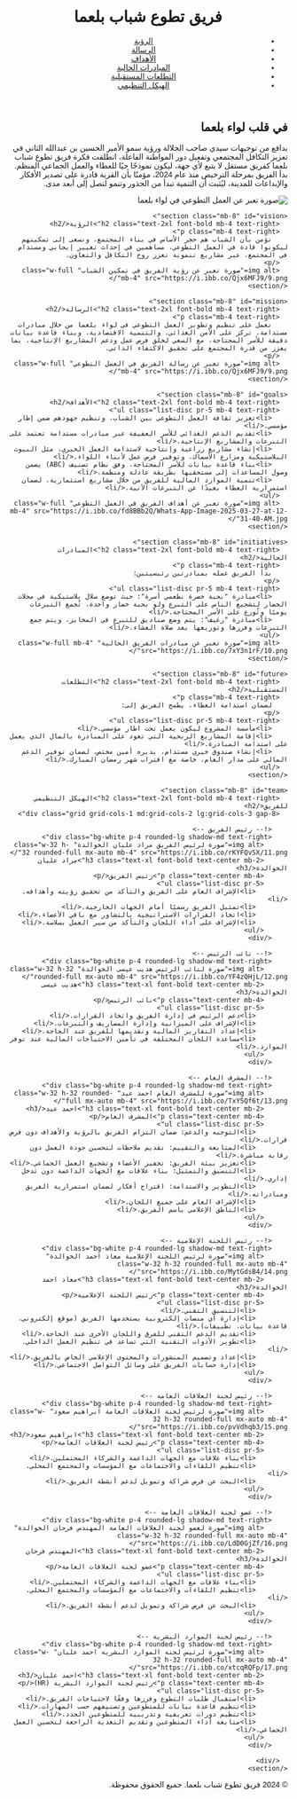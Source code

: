 <html lang="ar" dir="rtl">
<head>
  <meta charset="utf-8"/>
  <meta content="width=device-width, initial-scale=1.0" name="viewport"/>
  <title>فريق تطوع شباب بلعما</title>
  <script src="https://cdn.tailwindcss.com"></script>
  <link href="https://cdnjs.cloudflare.com/ajax/libs/font-awesome/5.15.3/css/all.min.css" rel="stylesheet"/>
  <link href="https://fonts.googleapis.com/css2?family=Cairo:wght@400;700&display=swap" rel="stylesheet"/>
  <style>
    body {
      font-family: 'Cairo', sans-serif;
    }
    .list-disc {
      padding-right: 1.25rem;
      padding-left: 0;
    }
  </style>
</head>
<body class="bg-gray-100 text-gray-900">
  <header class="bg-blue-900 text-white py-4">
    <div class="container mx-auto flex justify-between items-center">
      <h1 class="text-3xl font-bold">فريق تطوع شباب بلعما</h1>
      <nav>
        <ul class="flex space-x-4 space-x-reverse">
          <li><a class="hover:underline" href="#vision">الرؤية</a></li>
          <li><a class="hover:underline" href="#mission">الرسالة</a></li>
          <li><a class="hover:underline" href="#goals">الأهداف</a></li>
          <li><a class="hover:underline" href="#initiatives">المبادرات الحالية</a></li>
          <li><a class="hover:underline" href="#future">التطلعات المستقبلية</a></li>
          <li><a class="hover:underline" href="#team">الهيكل التنظيمي</a></li>
        </ul>
      </nav>
    </div>
  </header>

  <main class="container mx-auto py-8">
    <section class="mb-8" id="introduction">
      <h2 class="text-2xl font-bold mb-4 text-right">في قلب لواء بلعما</h2>
      <p class="mb-4 text-right">
        بدافع من توجيهات سيدي صاحب الجلالة ورؤية سمو الأمير الحسين بن عبدالله الثاني في تعزيز التكافل المجتمعي وتفعيل دور المواطنة الفاعلة، انطلقت فكرة فريق تطوع شباب بلعما كفريق مستقل لا يتبع لأي جهة، ليكون نموذجًا حيًا للعطاء والعمل الجماعي المنظم. بدأ الفريق بمرحلة الترخيص منذ عام 2024، مؤمنًا بأن القرية قادرة على تصدير الأفكار والإبداعات للمدينة، ليُثبت أن التنمية تبدأ من الجذور وتنمو لتصل إلى أبعد مدى.
      </p>
      <img alt="صورة تعبر عن العمل التطوعي في لواء بلعما" class="w-full mb-4" src="https://i.ibb.co/Z1d3JYCh/8.png"/>
    </section>

    <section class="mb-8" id="vision">
      <h2 class="text-2xl font-bold mb-4 text-right">الرؤية</h2>
      <p class="mb-4 text-right">
        نؤمن بأن الشباب هم حجر الأساس في بناء المجتمع، ونسعى إلى تمكينهم ليكونوا قادة في العمل التطوعي، مساهمين في إحداث تغيير إيجابي ومستدام في المجتمع، عبر مشاريع تنموية تعزز روح التكافل والتعاون.
      </p>
      <img alt="صورة تعبر عن رؤية الفريق في تمكين الشباب" class="w-full mb-4" src="https://i.ibb.co/Qjx6MFJ9/9.png"/>
    </section>

    <section class="mb-8" id="mission">
      <h2 class="text-2xl font-bold mb-4 text-right">الرسالة</h2>
      <p class="mb-4 text-right">
        نعمل على تنظيم وتطوير العمل التطوعي في لواء بلعما من خلال مبادرات مستدامة، تركز على الأمن الغذائي، والتنمية الاقتصادية، وبناء قاعدة بيانات دقيقة للأسر المحتاجة، مع السعي لخلق فرص عمل ودعم المشاريع الإنتاجية، بما يعزز من قدرة المجتمع على تحقيق الاكتفاء الذاتي.
      </p>
      <img alt="صورة تعبر عن رسالة الفريق في العمل التطوعي" class="w-full mb-4" src="https://i.ibb.co/Qjx6MFJ9/9.png"/>
    </section>

    <section class="mb-8" id="goals">
      <h2 class="text-2xl font-bold mb-4 text-right">الأهداف</h2>
      <ul class="list-disc pr-5 mb-4 text-right">
        <li>تعزيز ثقافة العمل التطوعي بين الشباب، وتنظيم جهودهم ضمن إطار مؤسسي.</li>
        <li>تقديم الدعم الغذائي للأسر العفيفة عبر مبادرات مستدامة تعتمد على التبرعات والمشاريع الإنتاجية.</li>
        <li>إنشاء مشاريع زراعية وإنتاجية لاستدامة العمل الخيري، مثل البيوت البلاستيكية ومزارع الأسماك، وتوفير فرص عمل لأبناء اللواء.</li>
        <li>بناء قاعدة بيانات للأسر المحتاجة، وفق نظام تصنيف (ABC) يضمن وصول المساعدات إلى مستحقيها بطريقة عادلة ومنظمة.</li>
        <li>تنمية الموارد المالية للفريق من خلال مشاريع استثمارية، لضمان استمرارية العطاء بعيدًا عن التبرعات الآنية.</li>
      </ul>
      <img alt="صورة تعبر عن أهداف الفريق في العمل التطوعي" class="w-full mb-4" src="https://i.ibb.co/fd8BBb2Q/Whats-App-Image-2025-03-27-at-12-31-40-AM.jpg"/>
    </section>

    <section class="mb-8" id="initiatives">
      <h2 class="text-2xl font-bold mb-4 text-right">المبادرات الحالية</h2>
      <p class="mb-4 text-right">
        بدأ الفريق عمله بمبادرتين رئيسيتين:
      </p>
      <ul class="list-disc pr-5 mb-4 text-right">
        <li>مبادرة "بحبة خضرة نطعمي أسرة": حيث توضع سلال بلاستيكية في محلات الخضار لتشجيع الناس على التبرع ولو بحبة خضار واحدة، تُجمع التبرعات يوميًا وتُوزع على الأسر المحتاجة.</li>
        <li>مبادرة "رغيف": يتم وضع صناديق للتبرع في المخابز، ويتم جمع التبرعات وفرزها وتوزيعها بعد صلاة العشاء.</li>
      </ul>
      <img alt="صورة تعبر عن مبادرات الفريق الحالية" class="w-full mb-4" src="https://i.ibb.co/7xY3n1rF/10.png"/>
    </section>

    <section class="mb-8" id="future">
      <h2 class="text-2xl font-bold mb-4 text-right">التطلعات المستقبلية</h2>
      <p class="mb-4 text-right">
        لضمان استدامة العطاء، يطمح الفريق إلى:
      </p>
      <ul class="list-disc pr-5 mb-4 text-right">
        <li>مأسسة المشروع ليكون يعمل تحت اطار مؤسسي.</li>
        <li>إقامة المشاريع الربحية التي تعود على المبادرة بالمال الذي يعمل على استدامة المبادرة.</li>
        <li>إنشاء صندوق خيري مستدام، يديره أمين مختص، لضمان توفير الدعم المالي على مدار العام، خاصة مع اقتراب شهر رمضان المبارك.</li>
      </ul>
    </section>

    <section class="mb-8" id="team">
      <h2 class="text-2xl font-bold mb-4 text-right">الهيكل التنظيمي للفريق</h2>
      <div class="grid grid-cols-1 md:grid-cols-2 lg:grid-cols-3 gap-8">
        
        <!-- رئيس الفريق -->
        <div class="bg-white p-4 rounded-lg shadow-md text-right">
          <img alt="صورة لرئيس الفريق مراد عليان الخوالدة" class="w-32 h-32 rounded-full mx-auto mb-4" src="https://i.ibb.co/rKYFQvSX/11.png"/>
          <h3 class="text-xl font-bold text-center mb-2">مراد عليان الخوالدة</h3>
          <p class="text-center mb-4">رئيس الفريق</p>
          <ul class="list-disc pr-5">
            <li>الإشراف العام على الفريق والتأكد من تحقيق رؤيته وأهدافه.</li>
            <li>تمثيل الفريق رسميًا أمام الجهات الخارجية.</li>
            <li>اتخاذ القرارات الاستراتيجية بالتشاور مع باقي الأعضاء.</li>
            <li>الإشراف على أداء اللجان والتأكد من سير العمل بسلاسة.</li>
          </ul>
        </div>

        <!-- نائب الرئيس -->
        <div class="bg-white p-4 rounded-lg shadow-md text-right">
          <img alt="صورة لنائب الرئيس هديب عيسى الخوالدة" class="w-32 h-32 rounded-full mx-auto mb-4" src="https://i.ibb.co/YF4zQHjL/12.png"/>
          <h3 class="text-xl font-bold text-center mb-2">هديب عيسى الخوالدة</h3>
          <p class="text-center mb-4">نائب الرئيس</p>
          <ul class="list-disc pr-5">
            <li>دعم الرئيس في إدارة الفريق واتخاذ القرارات.</li>
            <li>الإشراف على الميزانية وإدارة المصاريف والتبرعات.</li>
            <li>إعداد التقارير المالية وتقديمها للفريق عند الحاجة.</li>
            <li>مساعدة اللجان المختلفة في تأمين الاحتياجات المالية عند توفر الموارد.</li>
          </ul>
        </div>

        <!-- المشرف العام -->
        <div class="bg-white p-4 rounded-lg shadow-md text-right">
          <img alt="صورة للمشرف العام احمد عيد" class="w-32 h-32 rounded-full mx-auto mb-4" src="https://i.ibb.co/TxY5Qf6t/13.png"/>
          <h3 class="text-xl font-bold text-center mb-2">احمد عيد</h3>
          <p class="text-center mb-4">المشرف العام</p>
          <ul class="list-disc pr-5">
            <li>التوجيه والدعم: ضمان التزام الفريق بالرؤية والأهداف دون فرض قرارات.</li>
            <li>المتابعة والتقييم: تقديم ملاحظات لتحسين جودة العمل دون رقابة مباشرة.</li>
            <li>تعزيز بيئة الفريق: تحفيز الأعضاء وتشجيع العمل الجماعي.</li>
            <li>التنسيق والتمثيل: بناء علاقات مع الجهات الداعمة دون تدخل إداري.</li>
            <li>التطوير والاستدامة: اقتراح أفكار لضمان استمرارية الفريق ومبادراته.</li>
            <li>الإشراف العام على جميع اللجان.</li>
            <li>الناطق الإعلامي باسم الفريق.</li>
          </ul>
        </div>

        <!-- رئيس اللجنة الإعلامية -->
        <div class="bg-white p-4 rounded-lg shadow-md text-right">
          <img alt="صورة لرئيس اللجنة الإعلامية معاذ احمد الخوالدة" class="w-32 h-32 rounded-full mx-auto mb-4" src="https://i.ibb.co/MytGdsB4/14.png"/>
          <h3 class="text-xl font-bold text-center mb-2">معاذ احمد الخوالدة</h3>
          <p class="text-center mb-4">رئيس اللجنة الإعلامية</p>
          <ul class="list-disc pr-5">
            <li>التنسيق التقني.</li>
            <li>إدارة أي منصات إلكترونية يستخدمها الفريق (موقع إلكتروني، قاعدة بيانات، تطبيقات).</li>
            <li>تقديم الدعم التقني للفرق واللجان الأخرى عند الحاجة.</li>
            <li>تطوير الأدوات التقنية التي تساعد في تنظيم العمل الداخلي.</li>
            <li>إعداد وتصميم المنشورات والمحتوى الإعلامي الخاص بالفريق.</li>
            <li>إدارة حسابات الفريق على وسائل التواصل الاجتماعي.</li>
          </ul>
        </div>

        <!-- رئيس لجنة العلاقات العامة -->
        <div class="bg-white p-4 rounded-lg shadow-md text-right">
          <img alt="صورة لرئيس لجنة العلاقات العامة ابراهيم سعود" class="w-32 h-32 rounded-full mx-auto mb-4" src="https://i.ibb.co/pvVdhqb3/15.png"/>
          <h3 class="text-xl font-bold text-center mb-2">ابراهيم سعود</h3>
          <p class="text-center mb-4">رئيس لجنة العلاقات العامة</p>
          <ul class="list-disc pr-5">
            <li>بناء علاقات مع الجهات الداعمة والشركاء المحتملين.</li>
            <li>تنظيم اللقاءات والاجتماعات مع المؤسسات والمجتمع المحلي.</li>
            <li>البحث عن فرص شراكة وتمويل لدعم أنشطة الفريق.</li>
          </ul>
        </div>

        <!-- عضو لجنة العلاقات العامة -->
        <div class="bg-white p-4 rounded-lg shadow-md text-right">
          <img alt="صورة لعضو لجنة العلاقات العامة المهندس فرحان الخوالدة" class="w-32 h-32 rounded-full mx-auto mb-4" src="https://i.ibb.co/LdD0GjZf/16.png"/>
          <h3 class="text-xl font-bold text-center mb-2">المهندس فرحان الخوالدة</h3>
          <p class="text-center mb-4">عضو لجنة العلاقات العامة</p>
          <ul class="list-disc pr-5">
            <li>بناء علاقات مع الجهات الداعمة والشركاء المحتملين.</li>
            <li>تنظيم اللقاءات والاجتماعات مع المؤسسات والمجتمع المحلي.</li>
            <li>البحث عن فرص شراكة وتمويل لدعم أنشطة الفريق.</li>
          </ul>
        </div>

        <!-- رئيس لجنة الموارد البشرية -->
        <div class="bg-white p-4 rounded-lg shadow-md text-right">
          <img alt="صورة لرئيس لجنة الموارد البشرية احمد عليان" class="w-32 h-32 rounded-full mx-auto mb-4" src="https://i.ibb.co/xtcqRQFp/17.png"/>
          <h3 class="text-xl font-bold text-center mb-2">احمد عليان</h3>
          <p class="text-center mb-4">رئيس لجنة الموارد البشرية (HR)</p>
          <ul class="list-disc pr-5">
            <li>استقبال طلبات التطوع وفرزها وفقًا لاحتياجات الفريق.</li>
            <li>تنظيم قاعدة بيانات للمتطوعين وتصنيفهم حسب المهارات.</li>
            <li>تنظيم دورات تعريفية وتدريبية للمتطوعين الجدد.</li>
            <li>متابعة أداء المتطوعين وتقديم التغذية الراجعة لتحسين العمل الجماعي.</li>
          </ul>
        </div>

      </div>
    </section>
  </main>

  <footer class="bg-blue-900 text-white py-4">
    <div class="container mx-auto text-center">
      <p>© 2024 فريق تطوع شباب بلعما. جميع الحقوق محفوظة.</p>
    </div>
  </footer>
</body>
</html>
